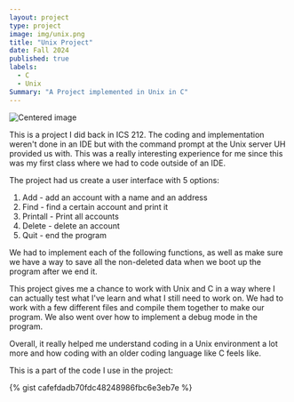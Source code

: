 ```yaml
---
layout: project
type: project
image: img/unix.png
title: "Unix Project"
date: Fall 2024 
published: true
labels:
  - C
  - Unix
Summary: "A Project implemented in Unix in C"
---
```


<img class="img-fluid d-block mx-auto" src="../img/C.jpg" alt="Centered image">

This is a project I did back in ICS 212. The coding and implementation weren't done in an IDE but with the command prompt at the Unix server UH provided us with. This was a really interesting experience for me since this was my first class where we had to code outside of an IDE.

The project had us create a user interface with 5 options:

  1. Add - add an account with a name and an address
  2. Find - find a certain account and print it
  3. Printall - Print all accounts
  4. Delete - delete an account
  5. Quit - end the program

We had to implement each of the following functions, as well as make sure we have a way to save all the non-deleted data when we boot up the program after we end it.

This project gives me a chance to work with Unix and C in a way where I can actually test what I've learn and what I still need to work on. We had to work with a few different files and compile them together to make our program. We also went over how to implement a debug mode in the program. 

Overall, it really helped me understand coding in a Unix environment a lot more and how coding with an older coding language like C feels like.

This is a part of the code I use in the project:

{% gist cafefdadb70fdc48248986fbc6e3eb7e %}
